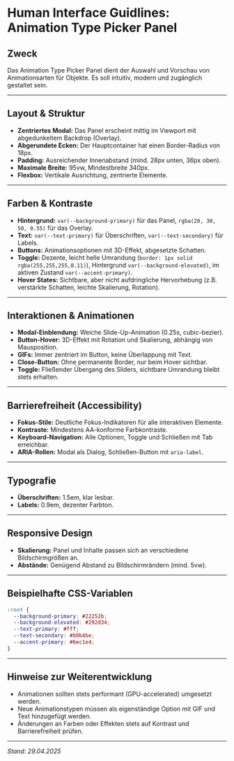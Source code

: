 # Human Interface Guidlines: Animation Type Picker Panel

## Zweck

Das Animation Type Picker Panel dient der Auswahl und Vorschau von Animationsarten für Objekte. Es soll intuitiv, modern und zugänglich gestaltet sein.

---

## Layout & Struktur

- **Zentriertes Modal:** Das Panel erscheint mittig im Viewport mit abgedunkeltem Backdrop (Overlay).
- **Abgerundete Ecken:** Der Hauptcontainer hat einen Border-Radius von 18px.
- **Padding:** Ausreichender Innenabstand (mind. 28px unten, 36px oben).
- **Maximale Breite:** 95vw, Mindestbreite 340px.
- **Flexbox:** Vertikale Ausrichtung, zentrierte Elemente.

---

## Farben & Kontraste

- **Hintergrund:** `var(--background-primary)` für das Panel, `rgba(20, 30, 50, 0.55)` für das Overlay.
- **Text:** `var(--text-primary)` für Überschriften, `var(--text-secondary)` für Labels.
- **Buttons:** Animationsoptionen mit 3D-Effekt, abgesetzte Schatten.
- **Toggle:** Dezente, leicht helle Umrandung (`border: 1px solid rgba(255,255,255,0.11)`), Hintergrund `var(--background-elevated)`, im aktiven Zustand `var(--accent-primary)`.
- **Hover States:** Sichtbare, aber nicht aufdringliche Hervorhebung (z.B. verstärkte Schatten, leichte Skalierung, Rotation).

---

## Interaktionen & Animationen

- **Modal-Einblendung:** Weiche Slide-Up-Animation (0.25s, cubic-bezier).
- **Button-Hover:** 3D-Effekt mit Rotation und Skalierung, abhängig von Mausposition.
- **GIFs:** Immer zentriert im Button, keine Überlappung mit Text.
- **Close-Button:** Ohne permanente Border, nur beim Hover sichtbar.
- **Toggle:** Fließender Übergang des Sliders, sichtbare Umrandung bleibt stets erhalten.

---

## Barrierefreiheit (Accessibility)

- **Fokus-Stile:** Deutliche Fokus-Indikatoren für alle interaktiven Elemente.
- **Kontraste:** Mindestens AA-konforme Farbkontraste.
- **Keyboard-Navigation:** Alle Optionen, Toggle und Schließen mit Tab erreichbar.
- **ARIA-Rollen:** Modal als Dialog, Schließen-Button mit `aria-label`.

---

## Typografie

- **Überschriften:** 1.5em, klar lesbar.
- **Labels:** 0.9em, dezenter Farbton.

---

## Responsive Design

- **Skalierung:** Panel und Inhalte passen sich an verschiedene Bildschirmgrößen an.
- **Abstände:** Genügend Abstand zu Bildschirmrändern (mind. 5vw).

---

## Beispielhafte CSS-Variablen

```css
:root {
  --background-primary: #22252b;
  --background-elevated: #292d34;
  --text-primary: #fff;
  --text-secondary: #b0b4be;
  --accent-primary: #6ec1e4;
}
```

---

## Hinweise zur Weiterentwicklung

- Animationen sollten stets performant (GPU-accelerated) umgesetzt werden.
- Neue Animationstypen müssen als eigenständige Option mit GIF und Text hinzugefügt werden.
- Änderungen an Farben oder Effekten stets auf Kontrast und Barrierefreiheit prüfen.

---

*Stand: 29.04.2025*
